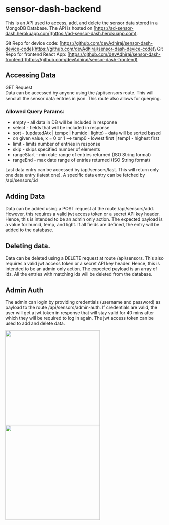 # sensor-dash-backend

This is an API used to access, add, and delete the sensor data stored in a MongoDB Database.
The API is hosted on [https://ad-sensor-dash.herokuapp.com](https://ad-sensor-dash.herokuapp.com).

Git Repo for device code: [https://github.com/devAdhiraj/sensor-dash-device-code](https://github.com/devAdhiraj/sensor-dash-device-code)\
Git Repo for frontend React App: [https://github.com/devAdhiraj/sensor-dash-frontend](https://github.com/devAdhiraj/sensor-dash-frontend)

## Accessing Data
GET Request\
Data can be accessed by anyone using the /api/sensors route. This will send all the sensor data entries
in json. 
This route also allows for querying.

### Allowed Query Params:
 * empty - all data in DB will be included in response
 * select - fields that will be included in response
 * sort - (updatedAtx | tempx | humidx | lightx) - data will be sorted based 
 * on given value, x = 0 or 1 --> temp0 - lowest first | temp1 - highest first
 * limit - limits number of entries in response
 * skip - skips specified number of elements
 * rangeStart - min date range of entries returned (ISO String format)
 * rangeEnd - max date range of entries returned (ISO String format)

Last data entry can be accessed by /api/sensors/last. This will return only one data entry (latest one).
A specific data entry can be fetched by /api/sensors/:id

## Adding Data 
Data can be added using a POST request at the route /api/sensors/add. However, this requires a valid jwt access token or a secret
API key header. Hence, this is intended to be an admin only action.
The expected payload is a value for humid, temp, and light. If all fields are defined, the entry will be added to the database.

## Deleting data.
Data can be deleted using a DELETE request at route /api/sensors. This also requires a valid jwt access token or a
secret API key header. Hence, this is intended to be an admin only action.
The expected payload is an array of ids. All the entries with matching ids will be deleted from the database.

## Admin Auth
The admin can login by providing credentials (username and password) as payload to the route /api/sensors/admin-auth.
If credentials are valid, the user will get a jwt token in response that will stay valid for 40 mins after which they will
be required to log in again. The jwt access token can be used to add and delete data.

<img src="https://user-images.githubusercontent.com/75645547/148711800-e9807fc2-c40e-4524-9015-29330bacdc12.png" height=300>

<img src="https://user-images.githubusercontent.com/75645547/148711836-060628ac-203e-4b19-bd98-c7a21066adf3.png" height=300>
